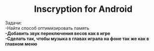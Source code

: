 <h1 align="center">Inscryption for Android</h1>

Задачи:
<br/>-Найти способ оптимизировать память<b/>
<br/>-Добавить звук переключения весов как в игре<b/>
<br/>-Сделать так, чтобы музыка в главах играла на фоне так же как в главном меню<b/>


